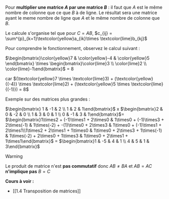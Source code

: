 
Pour **multiplier une matrice $A$ par une matrice $B$** : il faut que $A$ est le même nombre de colonne que ce que $B$ à de ligne.  Le résultat sera une matrice ayant le meme nombre de ligne que $A$ et le même nombre de colonne que $B$.

Le calcule s'organise tel que pour $C = AB$, $c_{ij} = \sum^{p}_{k=1}\textcolor{yellow}a_{ik}\times \textcolor{lime}b_{kj}$

Pour comprendre le fonctionnement, observez le calcul suivant :

$\begin{bmatrix}\color{yellow}7 & \color{yellow}-4 & \color{yellow}5 \end{bmatrix} \times \begin{bmatrix}\color{lime}3 \\ \color{lime}2 \\ \color{lime}-1\end{bmatrix}$ = 8 

car $(\textcolor{yellow}7 \times \textcolor{lime}3) + (\textcolor{yellow}{(-4)} \times \textcolor{lime}2) + (\textcolor{yellow}5 \times \textcolor{lime}{(-1)}) = 8$

Exemple sur des matrices plus grandes : 

$\begin{bmatrix} 1 & -1 & 2 \\ 1 & 2 & 1\end{bmatrix}$ x $\begin{bmatrix}2 & 0 & -2 & 0 \\ 1 & 3 & 0 & 1 \\ 0 & -1 & 3 & 1\end{bmatrix}$= 
$\begin{bmatrix}1\times2 + (-1)\times1 + 2\times0 & 1\times0 + (-1)\times3 + 2\times(-1) & 1\times(-2) + -(1)\times0 + 2\times3 & 1\times0 + (-1)\times1 + 2\times1\\1\times2 + 2\times1 + 1\times0 & 1\times0 + 2\times3 + 1\times(-1) & 1\times(-2) + 2\times0 + 1\times3 & 1\times0 + 2\times1 + 1\times1\end{bmatrix}$ 
= $\begin{bmatrix}1 & -5 & 4 & 1 \\ 4 & 5 & 1 & 3\end{bmatrix}$

>[!warning] 
>
Le produit de matrice n'est **pas commutatif** donc $AB \neq BA$ 
et $AB = AC$ **n'implique pas** $B = C$

**Cours à voir :**
- [[1.4 Transposition de matrices]]